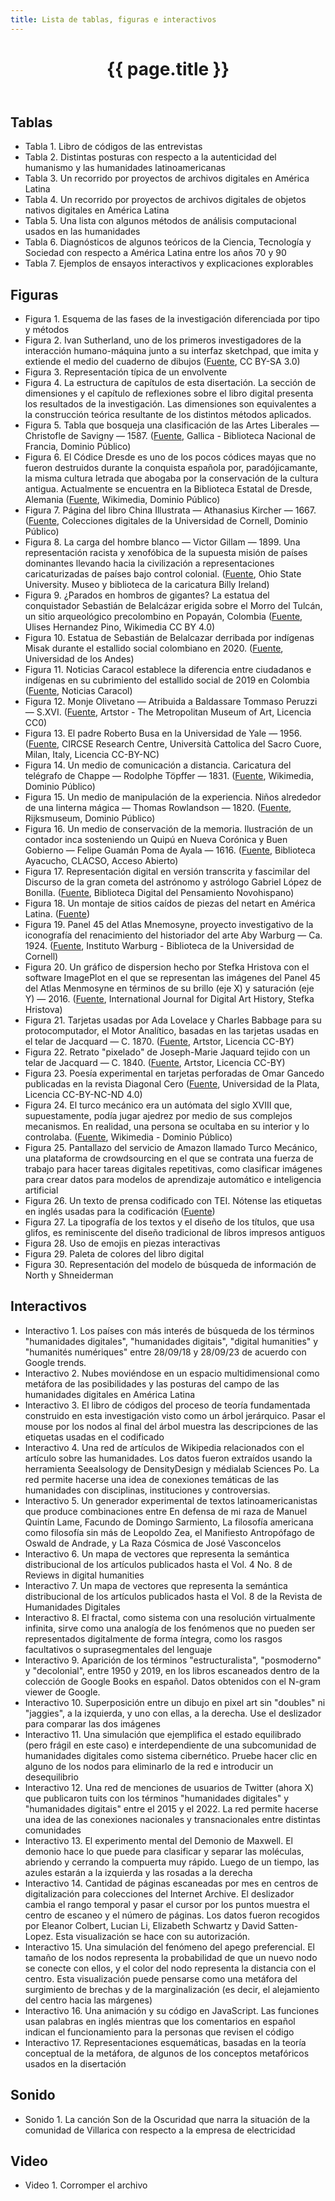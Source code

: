```yaml
---
title: Lista de tablas, figuras e interactivos
---
```


<a id="figuras-chapter"></a>
<header class="chapter-headers">
  <h1 number="14">{{ page.title }}</h1>
</header>

<div class="references-block">

## Tablas

- Tabla 1. Libro de códigos de las entrevistas
- Tabla 2. Distintas posturas con respecto a la autenticidad del humanismo y las humanidades latinoamericanas
- Tabla 3. Un recorrido por proyectos de archivos digitales en América Latina
- Tabla 4. Un recorrido por proyectos de archivos digitales de objetos nativos digitales en América Latina
- Tabla 5. Una lista con algunos métodos de análisis computacional usados en las humanidades
- Tabla 6. Diagnósticos de algunos teóricos de la Ciencia, Tecnología y Sociedad con respecto a América Latina entre los años 70 y 90
- Tabla 7. Ejemplos de ensayos interactivos y explicaciones explorables

## Figuras

- Figura 1. Esquema de las fases de la investigación diferenciada por tipo y métodos
- Figura 2. Ivan Sutherland, uno de los primeros investigadores de la interacción humano-máquina junto a su interfaz sketchpad, que imita y extiende el medio del cuaderno de dibujos ([Fuente](https://commons.wikimedia.org/wiki/Category:Ivan_Sutherland#/media/File:SketchpadDissertation-Fig1-2.tif), CC BY-SA 3.0)
- Figura 3. Representación típica de un envolvente
- Figura 4. La estructura de capítulos de esta disertación. La sección de dimensiones y el capítulo de reflexiones sobre el libro digital presenta los resultados de la investigación. Las dimensiones son equivalentes a la construcción teórica resultante de los distintos métodos aplicados.
- Figura 5. Tabla que bosqueja una clasificación de las Artes Liberales — Christofle de Savigny — 1587. ([Fuente](https://gallica.bnf.fr/ark:/12148/bpt6k87206109/f7.item#), Gallica - Biblioteca Nacional de Francia, Dominio Público)
- Figura 6. El Códice Dresde es uno de los pocos códices mayas que no fueron destruidos durante la conquista española por, paradójicamante, la misma cultura letrada que abogaba por la conservación de la cultura antigua. Actualmente se encuentra en la Biblioteca Estatal de Dresde, Alemania ([Fuente](https://en.wikipedia.org/wiki/Dresden_Codex#/media/File:Dresden_Codex_pp.58-62_78.jpg), Wikimedia, Dominio Público)
- Figura 7. Página del libro China Illustrata — Athanasius Kircher — 1667. ([Fuente](https://digital.library.cornell.edu/catalog/ss:550032), Colecciones digitales de la Universidad de Cornell, Dominio Público)
- Figura 8. La carga del hombre blanco — Victor Gillam — 1899. Una representación racista y xenofóbica de la supuesta misión de países dominantes llevando hacia la civilización a representaciones caricaturizadas de países bajo control colonial. ([Fuente](https://library.osu.edu/dc/concern/generic_works/g732tk384?locale=en), Ohio State University. Museo y biblioteca de la caricatura Billy Ireland)
- Figura 9. ¿Parados en hombros de gigantes? La estatua del conquistador Sebastián de Belalcázar erigida sobre el Morro del Tulcán, un sitio arqueológico precolombino en Popayán, Colombia ([Fuente](https://es.wikipedia.org/wiki/Morro_del_Tulc%C3%A1n#/media/Archivo:Morro_del_Tulcan.jpg), Ulises Hernandez Pino, Wikimedia CC BY 4.0)
- Figura 10. Estatua de Sebastián de Belalcazar derribada por indígenas Misak durante el estallido social colombiano en 2020. ([Fuente](https://historiadelarte.uniandes.edu.co/files/2020/09/belalcazar-popayan.jpg), Universidad de los Andes)
- Figura 11. Noticias Caracol establece la diferencia entre ciudadanos e indígenas en su cubrimiento del estallido social de 2019 en Colombia ([Fuente](https://twitter.com/gsesquivel/status/1391546621704478723?lang=fa), Noticias Caracol)
- Figura 12. Monje Olivetano — Atribuida a Baldassare Tommaso Peruzzi — S.XVI. ([Fuente](https://library.artstor.org/#/asset/SS7731421_7731421_11265326;prevRouteTS=1693349251244), Artstor - The Metropolitan Museum of Art, Licencia CC0)
- Figura 13. El padre Roberto Busa en la Universidad de Yale — 1956. ([Fuente](https://dhlab.yale.edu/about.html), CIRCSE Research Centre, Università Cattolica del Sacro Cuore, Milan, Italy, Licencia CC-BY-NC)
- Figura 14. Un medio de comunicación a distancia. Caricatura del telégrafo de Chappe — Rodolphe Töpffer — 1831. ([Fuente](https://en.m.wikipedia.org/wiki/File:T%C3%A9l%C3%A9graphe_Chappe_par_T%C3%B6pffer.jpg), Wikimedia, Dominio Público)
- Figura 15. Un medio de manipulación de la experiencia. Niños alrededor de una linterna mágica — Thomas Rowlandson — 1820. ([Fuente](https://www.rijksmuseum.nl/en/collection/RP-P-2015-26-620), Rijksmuseum, Dominio Público)
- Figura 16. Un medio de conservación de la memoria. Ilustración de un contador inca sosteniendo un Quipú en Nueva Corónica y Buen Gobierno — Felipe Guamán Poma de Ayala — 1616. ([Fuente](https://www.clacso.org.ar/biblioteca_ayacucho/detalle.php?id_libro=1778), Biblioteca Ayacucho, CLACSO, Acceso Abierto)
- Figura 17. Representación digital en versión transcrita y fascimilar del Discurso de la gran cometa del astrónomo y astrólogo Gabriel López de Bonilla. ([Fuente](https://bdpn.unam.mx/es/GranCometa), Biblioteca Digital del Pensamiento Novohispano)
- Figura 18. Un montaje de sitios caídos de piezas del netart en América Latina. ([Fuente](https://netart.org.uy/lat/))
- Figura 19. Panel 45 del Atlas Mnemosyne, proyecto investigativo de la iconografía del renacimiento del historiador del arte Aby Warburg — Ca. 1924. ([Fuente](https://live-warburglibrarycornelledu.pantheonsite.io/panel/45), Instituto Warburg - Biblioteca de la Universidad de Cornell)
- Figura 20. Un gráfico de dispersion hecho por Stefka Hristova con el software ImagePlot en el que se representan las imágenes del Panel 45 del Atlas Menmosyne en términos de su brillo (eje X) y saturación (eje Y) — 2016. ([Fuente](https://journals.ub.uni-heidelberg.de/index.php/dah/article/view/23489), International Journal for Digital Art History, Stefka Hristova)
- Figura 21. Tarjetas usadas por Ada Lovelace y Charles Babbage para su protocomputador, el Motor Analítico, basadas en las tarjetas usadas en el telar de Jacquard — C. 1870. ([Fuente](https://library.artstor.org/#/asset/26428248;prevRouteTS=1700168692267), Artstor, Licencia CC-BY)
- Figura 22. Retrato "pixelado" de Joseph-Marie Jaquard tejido con un telar de Jacquard — C. 1840. ([Fuente](https://library.artstor.org/#/asset/24739208;prevRouteTS=1700167861224), Artstor, Licencia CC-BY)
- Figura 23. Poesía experimental en tarjetas perforadas de Omar Gancedo publicadas en la revista Diagonal Cero ([Fuente](http://sedici.unlp.edu.ar/handle/10915/45890), Universidad de la Plata, Licencia CC-BY-NC-ND 4.0)
- Figura 24. El turco mecánico era un autómata del siglo XVIII que, supuestamente, podía jugar ajedrez por medio de sus complejos mecanismos. En realidad, una persona se ocultaba en su interior y lo controlaba. ([Fuente](https://en.wikipedia.org/wiki/Mechanical_Turk#/media/File:Racknitz_-_The_Turk_3.jpg), Wikimedia - Dominio Público)
- Figura 25. Pantallazo del servicio de Amazon llamado Turco Mecánico, una plataforma de crowdsourcing en el que se contrata una fuerza de trabajo para hacer tareas digitales repetitivas, como clasificar imágenes para crear datos para modelos de aprendizaje automático e inteligencia artificial
- Figura 26. Un texto de prensa codificado con TEI. Nótense las etiquetas en inglés usadas para la codificación ([Fuente](https://books.google.com.co/books?id=5xQcAAAAIBAJ&pg=PA3&dq=humanidades&article_id=5870,411802&hl=es&sa=X&ved=2ahUKEwjV3tzkjpqEAxViSDABHREQAyMQ6AF6BAgHEAI))
- Figura 27. La tipografía de los textos y el diseño de los títulos, que usa glifos, es reminiscente del diseño tradicional de libros impresos antiguos
- Figura 28. Uso de emojis en piezas interactivas
- Figura 29. Paleta de colores del libro digital
- Figura 30. Representación del modelo de búsqueda de información de North y Shneiderman

## Interactivos

- Interactivo 1. Los países con más interés de búsqueda de los términos "humanidades digitales", "humanidades digitais", "digital humanities" y "humanités numériques" entre 28/09/18 y 28/09/23 de acuerdo con Google trends.
- Interactivo 2. Nubes moviéndose en un espacio multidimensional como metáfora de las posibilidades y las posturas del campo de las humanidades digitales en América Latina
- Interactivo 3. El libro de códigos del proceso de teoría fundamentada construido en esta investigación visto como un árbol jerárquico. Pasar el mouse por los nodos al final del árbol muestra las descripciones de las etiquetas usadas en el codificado
- Interactivo 4. Una red de artículos de Wikipedia relacionados con el artículo sobre las humanidades. Los datos fueron extraídos usando la herramienta Seealsology de DensityDesign y médialab Sciences Po. La red permite hacerse una idea de conexiones temáticas de las humanidades con disciplinas, instituciones y controversias.
- Interactivo 5. Un generador experimental de textos latinoamericanistas que produce combinaciones entre En defensa de mi raza de Manuel Quintín Lame, Facundo de Domingo Sarmiento, La filosofía americana como filosofía sin más de Leopoldo Zea, el Manifiesto Antropófago de Oswald de Andrade, y La Raza Cósmica de José Vasconcelos
- Interactivo 6. Un mapa de vectores que representa la semántica distribucional de los artículos publicados hasta el Vol. 4 No. 8 de Reviews in digital humanities
- Interactivo 7. Un mapa de vectores que representa la semántica distribucional de los artículos publicados hasta el Vol. 8 de la Revista de Humanidades Digitales
- Interactivo 8. El fractal, como sistema con una resolución virtualmente infinita, sirve como una analogía de los fenómenos que no pueden ser representados digitalmente de forma íntegra, como los rasgos facultativos o suprasegmentales del lenguaje
- Interactivo 9. Aparición de los términos "estructuralista", "posmoderno" y "decolonial", entre 1950 y 2019, en los libros escaneados dentro de la colección de Google Books en español. Datos obtenidos con el N-gram viewer de Google.
- Interactivo 10. Superposición entre un dibujo en pixel art sin "doubles" ni "jaggies", a la izquierda, y uno con ellas, a la derecha. Use el deslizador para comparar las dos imágenes
- Interactivo 11. Una simulación que ejemplifica el estado equilibrado (pero frágil en este caso) e interdependiente de una subcomunidad de humanidades digitales como sistema cibernético. Pruebe hacer clic en alguno de los nodos para eliminarlo de la red e introducir un desequilibrio
- Interactivo 12. Una red de menciones de usuarios de Twitter (ahora X) que publicaron tuits con los términos "humanidades digitales" y "humanidades digitais" entre el 2015 y el 2022. La red permite hacerse una idea de las conexiones nacionales y transnacionales entre distintas comunidades
- Interactivo 13. El experimento mental del Demonio de Maxwell. El demonio hace lo que puede para clasificar y separar las moléculas, abriendo y cerrando la compuerta muy rápido. Luego de un tiempo, las azules estarán a la izquierda y las rosadas a la derecha
- Interactivo 14. Cantidad de páginas escaneadas por mes en centros de digitalización para colecciones del Internet Archive. El deslizador cambia el rango temporal y pasar el cursor por los puntos muestra el centro de escaneo y el número de páginas. Los datos fueron recogidos por Eleanor Colbert, Lucian Li, Elizabeth Schwartz y David Satten-Lopez. Esta visualización se hace con su autorización.
- Interactivo 15. Una simulación del fenómeno del apego preferencial. El tamaño de los nodos representa la probabilidad de que un nuevo nodo se conecte con ellos, y el color del nodo representa la distancia con el centro. Esta visualización puede pensarse como una metáfora del surgimiento de brechas y de la marginalización (es decir, el alejamiento del centro hacia las márgenes)
- Interactivo 16. Una animación y su código en JavaScript. Las funciones usan palabras en inglés mientras que los comentarios en español indican el funcionamiento para la personas que revisen el código
- Interactivo 17. Representaciones esquemáticas, basadas en la teoría conceptual de la metáfora, de algunos de los conceptos metafóricos usados en la disertación
  
## Sonido

- Sonido 1. La canción Son de la Oscuridad que narra la situación de la comunidad de Villarica con respecto a la empresa de electricidad

## Video

- Video 1. Corromper el archivo

</div>